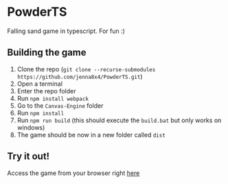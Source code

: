 # PowderTS
Falling sand game in typescript. For fun :)


## Building the game
1. Clone the repo (`git clone --recurse-submodules https://github.com/jenna8x4/PowderTS.git`)
2. Open a terminal
3. Enter the repo folder
4. Run `npm install webpack`
5. Go to the `Canvas-Engine` folder
6. Run `npm install`
7. Run `npm run build` (this should execute the `build.bat` but only works on windows)
8. The game should be now in a new folder called `dist`

## Try it out!
Access the game from your browser right [here](https://jenna8x4.github.io/PowderTS/dist/)
